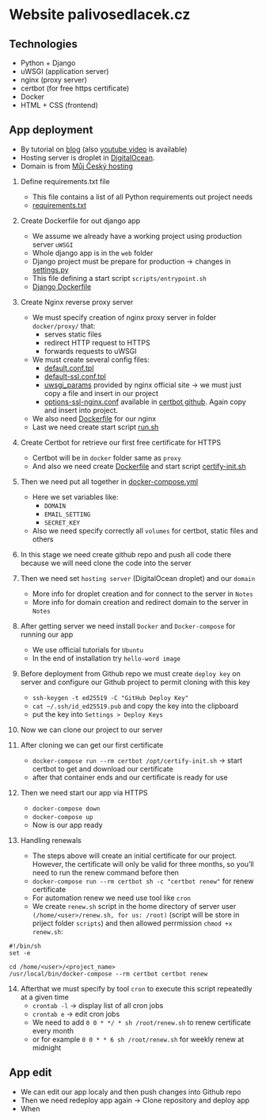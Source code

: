 # Website palivosedlacek.cz

## Technologies
- Python + Django
- uWSGI (application server)
- nginx (proxy server)
- certbot (for free https certificate)
- Docker
- HTML + CSS (frontend)

## App deployment
- By tutorial on [blog](https://londonappdeveloper.com/django-docker-deployment-with-https-using-letsencrypt/) (also [youtube video](https://www.youtube.com/watch?v=3_ZJWlf25bY&t=4785s) is available)
- Hosting server is droplet in [DigitalOcean](https://www.digitalocean.com).
- Domain is from [Můj Český hosting](https://muj.cesky-hosting.cz/login.php)


1. Define requirements.txt file
    - This file contains a list of all Python requirements out project needs
    - [requirements.txt](requirements.txt)

2. Create Dockerfile for out django app
    - We assume we already have a working project using production server `uWSGI`
    - Whole django app is in the `web` folder
    - Django project must be prepare for production -> changes in [settings.py](web/web/settings.py)
    - This file defining a start script `scripts/entrypoint.sh`
    - [Django Dockerfile](Dockerfile)

3. Create Nginx reverse proxy server
    - We must specify creation of nginx proxy server in folder `docker/proxy/` that:
        - serves static files
        - redirect HTTP request to HTTPS
        - forwards requests to uWSGI
    - We must create several config files:
        - [default.conf.tpl](docker/proxy/nginx/default.conf.tpl)
        - [default-ssl.conf.tpl](docker/proxy/nginx/options-ssl-nginx.conf)
        - [uwsgi_params](docker/proxy/nginx/uwsgi_params) provided by nginx official site -> we must just copy a file and insert in our project
        - [options-ssl-nginx.conf](docker/proxy/nginx/options-ssl-nginx.conf) available in [certbot github](https://github.com/certbot/certbot/blob/1.28.0/certbot-nginx/certbot_nginx/_internal/tls_configs/options-ssl-nginx.conf). Again copy and insert into project.
    - We also need [Dockerfile](docker/proxy/Dockerfile) for our nginx
    - Last we need create start script [run.sh](docker/proxy/run.sh) 

4. Create Certbot for retrieve our first free certificate for HTTPS
    - Certbot will be in `docker` folder same as `proxy`
    - And also we need create [Dockerfile](docker/certbot/Dockerfile) and start script [certify-init.sh](docker/certbot/certify-init.sh)

5. Then we need put all together in [docker-compose.yml](docker-compose.yml)
    - Here we set variables like:
        - `DOMAIN`
        - `EMAIL_SETTING`
        - `SECRET_KEY`
    - Also we need specify correctly all `volumes` for certbot, static files and others

6. In this stage we need create github repo and push all code there because we will need clone the code into the server

7. Then we need set `hosting server` (DigitalOcean droplet) and our `domain`
    - More info for droplet creation and for connect to the server in `Notes` 
    - More info for domain creation and redirect domain to the server in `Notes`

8. After getting server we need install `Docker` and `Docker-compose` for running our app
    - We use official tutorials for `Ubuntu`
    - In the end of installation try `hello-word image`

9. Before deployment from Github repo we must create `deploy key` on server and configure our Github project to permit cloning with this key
    - `ssh-keygen -t ed25519 -C "GitHub Deploy Key"`
    - `cat ~/.ssh/id_ed25519.pub` and copy the key into the clipboard
    - put the key into `Settings > Deploy Keys`

10. Now we can clone our project to our server

11. After cloning we can get our first certificate
    - `docker-compose run --rm certbot /opt/certify-init.sh` -> start certbot to get and download our certificate
    - after that container ends and our certificate is ready for use

12. Then we need start our app via HTTPS
    - `docker-compose down`
    - `docker-compose up`
    - Now is our app ready

13. Handling renewals
    - The steps above will create an initial certificate for our project. However, the certificate will only be valid for three months, so you’ll need to run the renew command before then
    - `docker-compose run --rm certbot sh -c "certbot renew"` for renew certificate
    - For automation renew  we need use tool like `cron`
    - We create `renew.sh` script in the home directory of server user `(/home/<user>/renew.sh, for us: /root)` (script will be store in priject folder `scripts`) and then allowed perrmission `chmod +x renew.sh`:

  ```
  #!/bin/sh
  set -e

  cd /home/<user>/<project_name>
  /usr/local/bin/docker-compose --rm certbot certbot renew
  ```

14. Afterthat we must specify by tool `cron` to execute this script repeatedly at a given time
    - `crontab -l` -> display list of all cron jobs
    - `crontab e` -> edit cron  jobs
    - We need to add `0 0 * */ * sh /root/renew.sh` to renew certificate every month
    - or for example `0 0 * * 6 sh /root/renew.sh` for weekly renew at midnight 


## App edit
- We can edit our app localy and then push  changes into Github repo
- Then we need redeploy app again -> Clone repository and deploy app
- When 